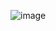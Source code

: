 ![image](https://github.com/T1A0R3S2H/Leetcode-Progess/assets/123285559/6039199f-1f73-4938-b87e-e13d1ef2014f)
